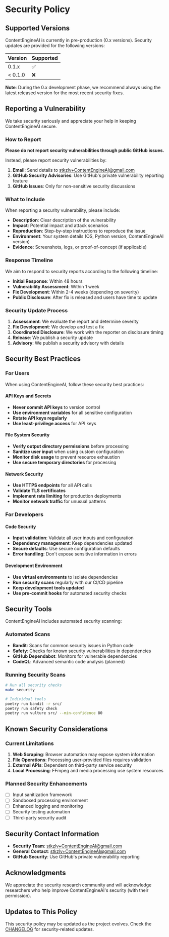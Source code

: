 # Security Policy

## Supported Versions

ContentEngineAI is currently in pre-production (0.x versions). Security updates are provided for the following versions:

| Version | Supported          |
| ------- | ------------------ |
| 0.1.x   | :white_check_mark: |
| < 0.1.0 | :x:                |

**Note**: During the 0.x development phase, we recommend always using the latest released version for the most recent security fixes.

## Reporting a Vulnerability

We take security seriously and appreciate your help in keeping ContentEngineAI secure.

### How to Report

**Please do not report security vulnerabilities through public GitHub issues.**

Instead, please report security vulnerabilities by:

1. **Email**: Send details to [stkzlv+ContentEngineAI@gmail.com](mailto:stkzlv+ContentEngineAI@gmail.com)
2. **GitHub Security Advisories**: Use GitHub's private vulnerability reporting feature
3. **GitHub Issues**: Only for non-sensitive security discussions

### What to Include

When reporting a security vulnerability, please include:

- **Description**: Clear description of the vulnerability
- **Impact**: Potential impact and attack scenarios
- **Reproduction**: Step-by-step instructions to reproduce the issue
- **Environment**: Your system details (OS, Python version, ContentEngineAI version)
- **Evidence**: Screenshots, logs, or proof-of-concept (if applicable)

### Response Timeline

We aim to respond to security reports according to the following timeline:

- **Initial Response**: Within 48 hours
- **Vulnerability Assessment**: Within 1 week
- **Fix Development**: Within 2-4 weeks (depending on severity)
- **Public Disclosure**: After fix is released and users have time to update

### Security Update Process

1. **Assessment**: We evaluate the report and determine severity
2. **Fix Development**: We develop and test a fix
3. **Coordinated Disclosure**: We work with the reporter on disclosure timing
4. **Release**: We publish a security update
5. **Advisory**: We publish a security advisory with details

## Security Best Practices

### For Users

When using ContentEngineAI, follow these security best practices:

#### API Keys and Secrets
- **Never commit API keys** to version control
- **Use environment variables** for all sensitive configuration
- **Rotate API keys regularly**
- **Use least-privilege access** for API keys

#### File System Security
- **Verify output directory permissions** before processing
- **Sanitize user input** when using custom configuration
- **Monitor disk usage** to prevent resource exhaustion
- **Use secure temporary directories** for processing

#### Network Security
- **Use HTTPS endpoints** for all API calls
- **Validate TLS certificates**
- **Implement rate limiting** for production deployments
- **Monitor network traffic** for unusual patterns

### For Developers

#### Code Security
- **Input validation**: Validate all user inputs and configuration
- **Dependency management**: Keep dependencies updated
- **Secure defaults**: Use secure configuration defaults
- **Error handling**: Don't expose sensitive information in errors

#### Development Environment
- **Use virtual environments** to isolate dependencies
- **Run security scans** regularly with our CI/CD pipeline
- **Keep development tools updated**
- **Use pre-commit hooks** for automated security checks

## Security Tools

ContentEngineAI includes automated security scanning:

### Automated Scans
- **Bandit**: Scans for common security issues in Python code
- **Safety**: Checks for known security vulnerabilities in dependencies
- **GitHub Dependabot**: Monitors for vulnerable dependencies
- **CodeQL**: Advanced semantic code analysis (planned)

### Running Security Scans

```bash
# Run all security checks
make security

# Individual tools
poetry run bandit -r src/
poetry run safety check
poetry run vulture src/ --min-confidence 80
```

## Known Security Considerations

### Current Limitations

1. **Web Scraping**: Browser automation may expose system information
2. **File Operations**: Processing user-provided files requires validation
3. **External APIs**: Dependent on third-party service security
4. **Local Processing**: FFmpeg and media processing use system resources

### Planned Security Enhancements

- [ ] Input sanitization framework
- [ ] Sandboxed processing environment
- [ ] Enhanced logging and monitoring
- [ ] Security testing automation
- [ ] Third-party security audit

## Security Contact Information

- **Security Team**: [stkzlv+ContentEngineAI@gmail.com](mailto:stkzlv+ContentEngineAI@gmail.com)
- **General Contact**: [stkzlv+ContentEngineAI@gmail.com](mailto:stkzlv+ContentEngineAI@gmail.com)
- **GitHub Security**: Use GitHub's private vulnerability reporting

## Acknowledgments

We appreciate the security research community and will acknowledge researchers who help improve ContentEngineAI's security (with their permission).

## Updates to This Policy

This security policy may be updated as the project evolves. Check the [CHANGELOG](CHANGELOG.md) for security-related updates.